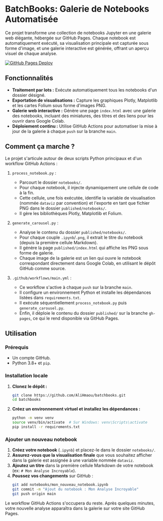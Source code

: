 # BatchBooks: Galerie de Notebooks Automatisée

Ce projet transforme une collection de notebooks Jupyter en une galerie web élégante, hébergée sur GitHub Pages. Chaque notebook est automatiquement exécuté, sa visualisation principale est capturée sous forme d'image, et une galerie interactive est générée, offrant un aperçu visuel de chaque analyse.

[![GitHub Pages Deploy](https://github.com/AliHmaou/batchbooks/actions/workflows/main.yml/badge.svg)](https://github.com/AliHmaou/batchbooks/actions/workflows/main.yml)

## Fonctionnalités

- **Traitement par lots :** Exécute automatiquement tous les notebooks d'un dossier désigné.
- **Exportation de visualisations :** Capture les graphiques Plotly, Matplotlib et les cartes Folium sous forme d'images PNG.
- **Galerie web interactive :** Génère une page `index.html` avec une galerie des notebooks, incluant des miniatures, des titres et des liens pour les ouvrir dans Google Colab.
- **Déploiement continu :** Utilise GitHub Actions pour automatiser la mise à jour de la galerie à chaque `push` sur la branche `main`.

## Comment ça marche ?

Le projet s'articule autour de deux scripts Python principaux et d'un workflow GitHub Actions :

1.  `process_notebook.py` :
    -   Parcourt le dossier `notebooks/`.
    -   Pour chaque notebook, il injecte dynamiquement une cellule de code à la fin.
    -   Cette cellule, une fois exécutée, identifie la variable de visualisation (nommée `dataviz` par convention) et l'exporte en tant que fichier PNG dans le dossier `published/notebooks/`.
    -   Il gère les bibliothèques Plotly, Matplotlib et Folium.

2.  `generate_carousel.py` :
    -   Analyse le contenu du dossier `published/notebooks/`.
    -   Pour chaque couple `.ipynb`/`.png`, il extrait le titre du notebook (depuis la première cellule Markdown).
    -   Il génère la page `published/index.html` qui affiche les PNG sous forme de galerie.
    -   Chaque image de la galerie est un lien qui ouvre le notebook correspondant directement dans Google Colab, en utilisant le dépôt GitHub comme source.

3.  `.github/workflows/main.yml` :
    -   Ce workflow s'active à chaque `push` sur la branche `main`.
    -   Il configure un environnement Python et installe les dépendances listées dans `requirements.txt`.
    -   Il exécute séquentiellement `process_notebook.py` puis `generate_carousel.py`.
    -   Enfin, il déploie le contenu du dossier `published/` sur la branche `gh-pages`, ce qui le rend disponible via GitHub Pages.

## Utilisation

### Prérequis

- Un compte GitHub.
- Python 3.8+ et `pip`.

### Installation locale

1.  **Clonez le dépôt :**
    ```bash
    git clone https://github.com/AliHmaou/batchbooks.git
    cd batchbooks
    ```

2.  **Créez un environnement virtuel et installez les dépendances :**
    ```bash
    python -m venv venv
    source venv/bin/activate  # Sur Windows: venv\Scripts\activate
    pip install -r requirements.txt
    ```

### Ajouter un nouveau notebook

1.  **Créez votre notebook** (`.ipynb`) et placez-le dans le dossier `notebooks/`.
2.  **Assurez-vous que la visualisation finale** que vous souhaitez afficher dans la galerie est assignée à une variable nommée `dataviz`.
3.  **Ajoutez un titre** dans la première cellule Markdown de votre notebook (ex: `# Mon Analyse Incroyable`).
4.  **Poussez vos changements** sur GitHub :
    ```bash
    git add notebooks/mon_nouveau_notebook.ipynb
    git commit -m "Ajout du notebook : Mon Analyse Incroyable"
    git push origin main
    ```

Le workflow GitHub Actions s'occupera du reste. Après quelques minutes, votre nouvelle analyse apparaîtra dans la galerie sur votre site GitHub Pages.
